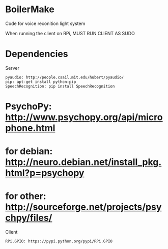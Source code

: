 BoilerMake
==========
Code for voice reconition light system

When running the client on RPi, MUST RUN CLIENT AS SUDO

Dependencies
============
  Server
    
    pyaudio: http://people.csail.mit.edu/hubert/pyaudio/
    pip: apt-get install python-pip
    SpeechRecognition: pip install SpeechRecognition
#   PsychoPy: http://www.psychopy.org/api/microphone.html 
#     for debian: http://neuro.debian.net/install_pkg.html?p=psychopy 
#     for other: http://sourceforge.net/projects/psychpy/files/ 
  
  Client
  
    RPi.GPIO: https://pypi.python.org/pypi/RPi.GPIO 
 
